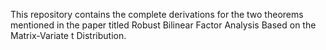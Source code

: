 This repository contains the complete derivations for the two theorems mentioned in the paper titled Robust Bilinear Factor Analysis Based on the Matrix-Variate t Distribution.
